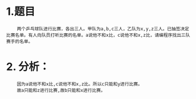 # 1.题目
        两个乒乓球队进行比赛，各出三人。甲队为a,b,c三人，乙队为x,y,z三人。已抽签决定比赛名单。有人向队员打听比赛的名单。a说他不和x比，c说他不和x,z比，请编程序找出三队赛手的名单。
# 2. 分析：
        因为a说他不和x比,c说他不和x,z比。所以c只能和y进行比赛。
        故a只能和z进行比赛,故b只能和x进行比赛。




